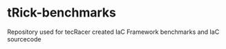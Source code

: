 # tRick-benchmarks
Repository used for tecRacer created IaC Framework benchmarks and IaC sourcecode
